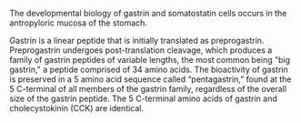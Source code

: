 The developmental biology of gastrin and somatostatin cells occurs in the antropyloric mucosa of the stomach.

Gastrin is a linear peptide that is initially translated as preprogastrin. Preprogastrin undergoes post-translation cleavage, which produces a family of gastrin peptides of variable lengths, the most common being "big gastrin," a peptide comprised of 34 amino acids. The bioactivity of gastrin is preserved in a 5 amino acid sequence called “pentagastrin,” found at the 5 C-terminal of all members of the gastrin family, regardless of the overall size of the gastrin peptide. The 5 C-terminal amino acids of gastrin and cholecystokinin (CCK) are identical.
